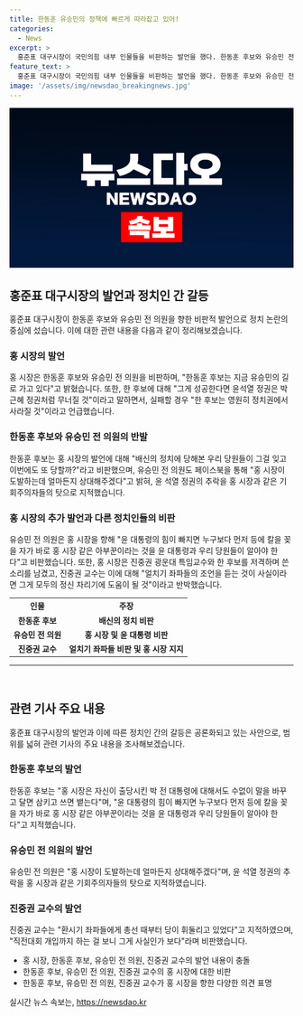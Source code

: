 ```yaml
---
title: 한동훈 유승민의 정책에 빠르게 따라잡고 있어!
categories:
  - News
excerpt: >
  홍준표 대구시장이 국민의힘 내부 인물들을 비판하는 발언을 했다. 한동훈 후보와 유승민 전 의원에 대해 비난하며, 야당 내부 갈등을 공개적으로 언급했다. 이에 유승민 전 의원과 진중권 교수도 반격하며 홍 시장을 비판하고 있다. 이 같은 야당 내 갈등은 대구시장의 발언을 둘러싼 정치적 갈등을 야기시키고 있다.
feature_text: >
  홍준표 대구시장이 국민의힘 내부 인물들을 비판하는 발언을 했다. 한동훈 후보와 유승민 전 의원에 대해 비난하며, 야당 내부 갈등을 공개적으로 언급했다. 이에 유승민 전 의원과 진중권 교수도 반격하며 홍 시장을 비판하고 있다. 이 같은 야당 내 갈등은 대구시장의 발언을 둘러싼 정치적 갈등을 야기시키고 있다.
image: '/assets/img/newsdao_breakingnews.jpg'
---
```


<p><img src="/assets/img/newsdao_breakingnews.jpg" alt="koreaapp 속보" /></p>

<h2 data-ke-size="size26">홍준표 대구시장의 발언과 정치인 간 갈등</h2>

<p data-ke-size="size16">홍준표 대구시장이 한동훈 후보와 유승민 전 의원을 향한 비판적 발언으로 정치 논란의 중심에 섰습니다. 이에 대한 관련 내용을 다음과 같이 정리해보겠습니다.</p>

<h3>홍 시장의 발언</h3>

<p data-ke-size="size16">홍 시장은 한동훈 후보와 유승민 전 의원을 비판하며, "한동훈 후보는 지금 유승민의 길로 가고 있다"고 밝혔습니다. 또한, 한 후보에 대해 "그게 성공한다면 윤석열 정권은 박근혜 정권처럼 무너질 것"이라고 말하면서, 실패할 경우 "한 후보는 영원히 정치권에서 사라질 것"이라고 언급했습니다.</p>

<h3>한동훈 후보와 유승민 전 의원의 반발</h3>

<p data-ke-size="size16">한동훈 후보는 홍 시장의 발언에 대해 "배신의 정치에 당해본 우리 당원들이 그걸 잊고 이번에도 또 당할까?"라고 비판했으며, 유승민 전 의원도 페이스북을 통해 "홍 시장이 도발하는데 얼마든지 상대해주겠다"고 밝혀, 윤 석열 정권의 추락을 홍 시장과 같은 기회주의자들의 탓으로 지적했습니다.</p>

<h3>홍 시장의 추가 발언과 다른 정치인들의 비판</h3>

<p data-ke-size="size16">유승민 전 의원은 홍 시장을 향해 "윤 대통령의 힘이 빠지면 누구보다 먼저 등에 칼을 꽂을 자가 바로 홍 시장 같은 아부꾼이라는 것을 윤 대통령과 우리 당원들이 알아야 한다"고 비판했습니다. 또한, 홍 시장은 진중권 광운대 특임교수와 한 후보를 저격하며 쓴소리를 남겼고, 진중권 교수는 이에 대해 "얼치기 좌파들의 조언을 듣는 것이 사실이라면 그게 모두의 정신 차리기에 도움이 될 것"이라고 반박했습니다.</p>

<table>
    <tr>
        <th>인물</th>
        <th>주장</th>
    </tr>
    <tr>
        <td style="text-align: center; height: 17px;"><b>한동훈 후보</b></td>
        <td style="text-align: center; height: 17px;"><b>배신의 정치 비판</b></td>
    </tr>
    <tr>
        <td style="text-align: center; height: 17px;"><b>유승민 전 의원</b></td>
        <td style="text-align: center; height: 17px;"><b>홍 시장 및 윤 대통령 비판</b></td>
    </tr>
    <tr>
        <td style="text-align: center; height: 17px;"><b>진중권 교수</b></td>
        <td style="text-align: center; height: 17px;"><b>얼치기 좌파들 비판 및 홍 시장 지지</b></td>
    </tr>
</table>

<hr data-ke-size="size16">

<p data-ke-size="size16">&nbsp;</p>

<h2 data-ke-size="size26">관련 기사 주요 내용</h2>

<p data-ke-size="size16">홍준표 대구시장의 발언과 이에 따른 정치인 간의 갈등은 공론화되고 있는 사안으로, 범위를 넓혀 관련 기사의 주요 내용을 조사해보겠습니다.</p>

<h3>한동훈 후보의 발언</h3>

<p data-ke-size="size16">한동훈 후보는 "홍 시장은 자신이 출당시킨 박 전 대통령에 대해서도 수없이 말을 바꾸고 달면 삼키고 쓰면 뱉는다"며, "윤 대통령의 힘이 빠지면 누구보다 먼저 등에 칼을 꽂을 자가 바로 홍 시장 같은 아부꾼이라는 것을 윤 대통령과 우리 당원들이 알아야 한다"고 지적했습니다.</p>

<h3>유승민 전 의원의 발언</h3>

<p data-ke-size="size16">유승민 전 의원은 "홍 시장이 도발하는데 얼마든지 상대해주겠다"며, 윤 석열 정권의 추락을 홍 시장과 같은 기회주의자들의 탓으로 지적하였습니다.</p>

<h3>진중권 교수의 발언</h3>

<p data-ke-size="size16">진중권 교수는 "환시기 좌파들에게 총선 때부터 당이 휘둘리고 있었다"고 지적하였으며, "직전대회 개입까지 하는 걸 보니 그게 사실인가 보다"라며 비판했습니다.</p>

<ul>
    <li>홍 시장, 한동훈 후보, 유승민 전 의원, 진중권 교수의 발언 내용이 충돌</li>
    <li>한동훈 후보, 유승민 전 의원, 진중권 교수의 홍 시장에 대한 비판</li>
    <li>한동훈 후보, 유승민 전 의원, 진중권 교수가 홍 시장을 향한 다양한 의견 표명</li>
</ul>
실시간 뉴스 속보는, <a href="https://newsdao.kr" rel="dofollow">https://newsdao.kr</a>


